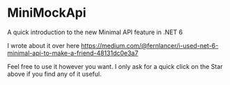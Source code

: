# MiniMockApi
A quick introduction to the new Minimal API feature in .NET 6

I wrote about it over here https://medium.com/@fernlancer/i-used-net-6-minimal-api-to-make-a-friend-48131dc0e3a7

Feel free to use it however you want. I only ask for a quick click on the Star above if you find any of it useful.

